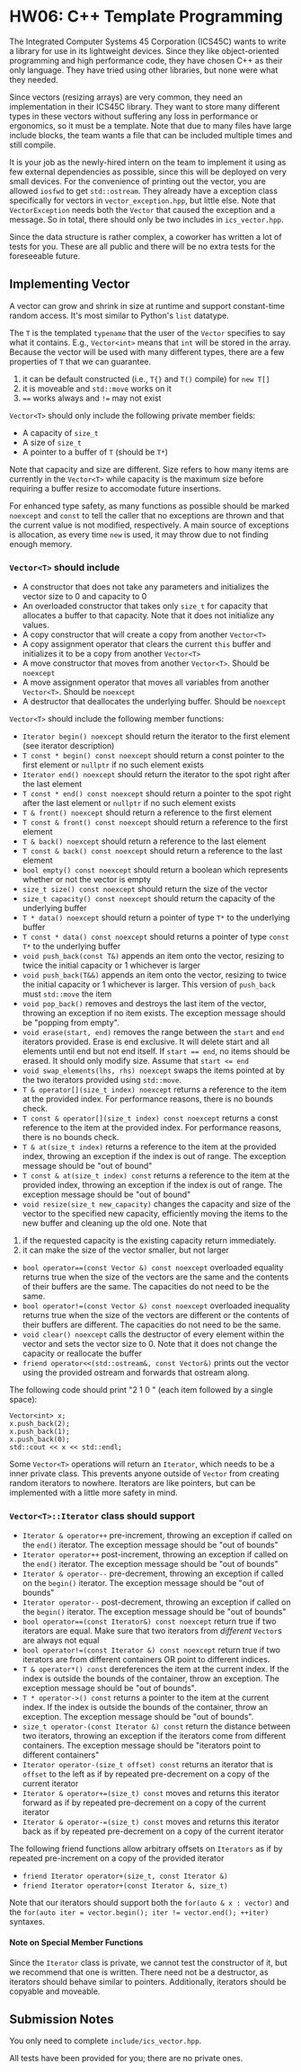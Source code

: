 # HW06: C++ Template Programming

The Integrated Computer Systems 45 Corporation (ICS45C) wants to write a library for use in its lightweight devices.
Since they like object-oriented programming and high performance code, they have chosen C++ as their only language.
They have tried using other libraries, but none were what they needed.

Since vectors (resizing arrays) are very common, they need an implementation in their ICS45C library.
They want to store many different types in these vectors without suffering any loss in performance or ergonomics,
so it must be a template.
Note that due to many files have large include blocks, the team wants a file that can be included multiple times and still compile.

It is your job as the newly-hired intern on the team to implement it using as few external dependencies as possible, since this will be deployed on very small devices.
For the convenience of printing out the vector, you are allowed `iosfwd` to get `std::ostream`.
They already have a exception class specifically for vectors in `vector_exception.hpp`, but little else.
Note that `VectorException` needs both the `Vector` that caused the exception and a message.
So in total, there should only be two includes in `ics_vector.hpp`.

Since the data structure is rather complex, a coworker has written a lot of tests for you.
These are all public and there will be no extra tests for the foreseeable future.

## Implementing Vector<T> 

A vector can grow and shrink in size at runtime and support constant-time random access. It's most similar to Python's `list` datatype.

The `T` is the templated `typename` that the user of the `Vector` specifies to say what it contains. 
E.g., `Vector<int>` means that `int` will be stored in the array.
Because the vector will be used with many different types, there are a few properties of `T` that we can guarantee.
1. it can be default constructed (i.e., `T{}` and `T()` compile) for `new T[]`
2. it is moveable and `std::move` works on it
3. `==` works always and `!=` may not exist

`Vector<T>` should only include the following private member fields:
- A capacity of `size_t`
- A size of `size_t`
- A pointer to a buffer of `T` (should be `T*`)

Note that capacity and size are different. Size refers to how many items are currently in the `Vector<T>` while capacity is the maximum size before requiring a buffer resize to accomodate future insertions.

For enhanced type safety, as many functions as possible should be marked `noexcept` and `const` to tell the caller that no exceptions are thrown and that the current value is not modified, respectively.
A main source of exceptions is allocation, as every time `new` is used, it may throw due to not finding enough memory.

### `Vector<T>` should include

- A constructor that does not take any parameters and initializes the vector size to 0 and capacity to 0
- An overloaded constructor that takes only `size_t` for capacity that allocates a buffer to that capacity. Note that it does not initialize any values.
- A copy constructor that will create a copy from another `Vector<T>`
- A copy assignment operator that clears the current `this` buffer and initializes it to be a copy from another `Vector<T>`
- A move constructor that moves from another `Vector<T>`. Should be `noexcept`
- A move assignment operator that moves all variables from another `Vector<T>`. Should be `noexcept`
- A destructor that deallocates the underlying buffer. Should be `noexcept`

`Vector<T>` should include the following member functions:
- `Iterator begin() noexcept` should return the iterator to the first element (see iterator description)
- `T const * begin() const noexcept` should return a const pointer to the first element or `nullptr` if no such element exists
- `Iterator end() noexcept` should return the iterator to the spot right after the last element
- `T const * end() const noexcept` should return a pointer to the spot right after the last element or `nullptr` if no such element exists
- `T & front() noexcept` should return a reference to the first element
- `T const & front() const noexcept` should return a reference to the first element
- `T & back() noexcept` should return a reference to the last element
- `T const & back() const noexcept` should return a reference to the last element
- `bool empty() const noexcept` should return a boolean which represents whether or not the vector is empty
- `size_t size() const noexcept` should return the size of the vector
- `size_t capacity() const noexcept` should return the capacity of the underlying buffer
- `T * data() noexcept` should return a pointer of type `T*` to the underlying buffer
- `T const * data() const noexcept` should returns a pointer of type `const T*` to the underlying buffer
- `void push_back(const T&)` appends an item onto the vector, resizing to twice the initial capacity or 1 whichever is larger
- `void push_back(T&&)` appends an item onto the vector, resizing to twice the initial capacity or 1 whichever is larger. This version of `push_back` must `std::move` the item
- `void pop_back()` removes and destroys the last item of the vector, throwing an exception if no item exists. The exception message should be "popping from empty".
- `void erase(start, end)` removes the range between the `start` and `end` iterators provided. Erase is end exclusive. It will delete start and all elements until end but not end itself. If `start == end`, no items should be erased. It should only modify size. Assume that `start <= end`
- `void swap_elements(lhs, rhs) noexcept` swaps the items pointed at by the two iterators provided using `std::move`.
- `T & operator[](size_t index) noexcept` returns a reference to the item at the provided index. For performance reasons, there is no bounds check.
- `T const & operator[](size_t index) const noexcept` returns a const reference to the item at the provided index. For performance reasons, there is no bounds check.
- `T & at(size_t index)` returns a reference to the item at the provided index, throwing an exception if the index is out of range. The exception message should be "out of bound"
- `T const & at(size_t index) const` returns a reference to the item at the provided index, throwing an exception if the index is out of range. The exception message should be "out of bound"
- `void resize(size_t new_capacity)` changes the capacity and size of the vector to the specified new capacity, efficiently moving the items to the new buffer and cleaning up the old one. Note that 
1. if the requested capacity is the existing capacity return immediately.
2. it can make the size of the vector smaller, but not larger
- `bool operator==(const Vector &) const noexcept` overloaded equality returns true when the size of the vectors are the same and the contents of their buffers are the same. The capacities do not need to be the same.
- `bool operator!=(const Vector &) const noexcept` overloaded inequality returns true when the size of the vectors are different or the contents of their buffers are different. The capacities do not need to be the same.
- `void clear() noexcept` calls the destructor of every element within the vector and sets the vector size to 0. Note that it does not change the capacity or reallocate the buffer
- `friend operator<<(std::ostream&, const Vector&)` prints out the vector using the provided ostream and forwards that ostream along.

The following code should print "2 1 0 " (each item followed by a single space):
```
Vector<int> x;
x.push_back(2);
x.push_back(1);
x.push_back(0);
std::cout << x << std::endl;
```

Some `Vector<T>` operations will return an `Iterator`, which needs to be a inner private class.
This prevents anyone outside of `Vector` from creating random iterators to nowhere.
Iterators are like pointers, but can be implemented with a little more safety in mind.

### `Vector<T>::Iterator` class should support
- `Iterator & operator++` pre-increment, throwing an exception if called on the `end()` iterator. The exception message should be "out of bounds"
- `Iterator operator++` post-increment, throwing an exception if called on the `end()` iterator. The exception message should be "out of bounds"
- `Iterator & operator--` pre-decrement, throwing an exception if called on the `begin()` iterator. The exception message should be "out of bounds"
- `Iterator operator--` post-decrement, throwing an exception if called on the `begin()` iterator. The exception message should be "out of bounds"
- `bool operator==(const Iterator&) const noexcept` return true if two iterators are equal. Make sure that two iterators from *different* `Vector`s are always not equal
- `bool operator!=(const Iterator &) const noexcept` return true if two iterators are from different containers OR point to different indices.
- `T & operator*() const` dereferences the item at the current index. If the index is outside the bounds of the container, throw an exception. The exception message should be "out of bounds".
- `T * operator->() const` returns a pointer to the item at the current index. If the index is outside the bounds of the container, throw an exception. The exception message should be "out of bounds".
- `size_t operator-(const Iterator &) const` return the distance between two iterators, throwing an exception if the iterators come from different containers. The exception message should be "iterators point to different containers"
- `Iterator operator-(size_t offset) const` returns an iterator that is `offset` to the left as if by repeated pre-decrement on a copy of the current iterator
- `Iterator & operator+=(size_t) const` moves and returns this iterator forward as if by repeated pre-decrement on a copy of the current iterator
- `Iterator & operator-=(size_t) const` moves and returns this iterator back as if by repeated pre-decrement on a copy of the current iterator

The following friend functions allow arbitrary offsets on `Iterators` as if by repeated pre-increment on a copy of the provided iterator
- `friend Iterator operator+(size_t, const Iterator &)`
- `friend Iterator operator+(const Iterator &, size_t)`


Note that our iterators should support both the `for(auto & x : vector)` and the `for(auto iter = vector.begin(); iter != vector.end(); ++iter)` syntaxes.

#### Note on Special Member Functions
Since the `Iterator` class is private, we cannot test the constructor of it, but we recommend that one is written.
There need not be a destructor, as iterators should behave similar to pointers.
Additionally, iterators should be copyable and moveable.


## Submission Notes
You only need to complete `include/ics_vector.hpp`.

All tests have been provided for you; there are no private ones.
